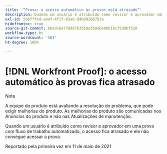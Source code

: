 ```yaml
---
title: '“Prova: o acesso automático às provas está atrasado”'
description: Quando um usuário é atribuído como revisor e aprovador em uma prova com fluxo de trabalho automatizado, o acesso fica atrasado e ele não consegue acessar a prova.
exl-id: 5b6fffed-a9af-4f1f-83a6-d4b992067b3a
hidefromtoc: true
source-git-commit: b6adcbe778d87635b9e3b9aba96b19c75d9bf528
workflow-type: ht
source-wordcount: '101'
ht-degree: 100%

---
```


# [!DNL Workfront Proof]: o acesso automático às provas fica atrasado

<!--Converted to story-->

>[!NOTE]
>
>A equipe do produto está avaliando a resolução do problema, que pode exigir melhorias do produto. As melhorias do produto são comunicadas nos Anúncios do produto e não nas Atualizações de manutenção.

Quando um usuário é atribuído como revisor e aprovador em uma prova com fluxo de trabalho automatizado, o acesso fica atrasado e ele não consegue acessar a prova.

Reportado pela primeira vez em 11 de maio de 2021
